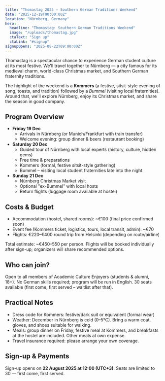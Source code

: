 ```yaml
---
title: "Thomastag 2025 – Southern German Traditions Weekend"
date: "2025-12-19T00:00:00Z"
location: "Nürnberg, Germany"
hero:
  headline: "Thomastag: Southern German Traditions Weekend"
  image: "/uploads/thomastag.jpg"
  ctaText: "Sign up"
  ctaLink: "#signup"
signupOpens: "2025-08-22T09:00:00Z"
---
```


Thomastag is a spectacular chance to experience German student culture at its most festive. We'll travel together to Nürnberg — a city famous for its medieval charm, world-class Christmas market, and Southern German fraternity traditions.

The highlight of the weekend is a **Kommers** (a festive, sitsit-style evening of song, toasts, and tradition) followed by a _Bummel_ (visiting local fraternities). Around that, we'll explore Nürnberg, enjoy its Christmas market, and share the season in good company.

## Program Overview

- **Friday 19 Dec**
  - Arrivals in Nürnberg (or Munich/Frankfurt with train transfer)
  - Welcome evening: group dinner & beers (restaurant booking)
- **Saturday 20 Dec**
  - Guided tour of Nürnberg with local experts (history, culture, hidden gems)
  - Free time & preparations
  - Kommers (formal, festive sitsit-style gathering)
  - Bummel – visiting local student fraternities late into the night
- **Sunday 21 Dec**
  - Nürnberg Christmas Market visit
  - Optional "ex-Bummel" with local hosts
  - Return flights (luggage room available at hostel)

## Costs & Budget

- Accommodation (hostel, shared rooms): ~€100 (final price confirmed soon)
- Event fee (Kommers ticket, logistics, tours, local transit, admin): ~€70
- Flights: €220–€400 round trip from Helsinki (depending on route/airline)

Total estimate: ~€450–550 per person. Flights will be booked individually after sign-up; organizers will share recommended options.

## Who can join?

Open to all members of Academic Culture Enjoyers (students & alumni, 18+). No German skills required; program will be run in English. 30 seats available (first come, first served – waitlist after that).

## Practical Notes

- Dress code for Kommers: festive/dark suit or equivalent (formal wear)
- Weather: December in Nürnberg is cold (0–5°C). Bring a warm coat, gloves, and shoes suitable for walking.
- Meals: group dinner on Friday, festive meal at Kommers, and breakfasts at the hostel are included. Other meals at own expense.
- Travel insurance required: please arrange your own coverage.

## Sign-up & Payments

Sign-up opens on **22 August 2025 at 12:00 (UTC+3)**. Seats are limited to 30 — first come, first served.
